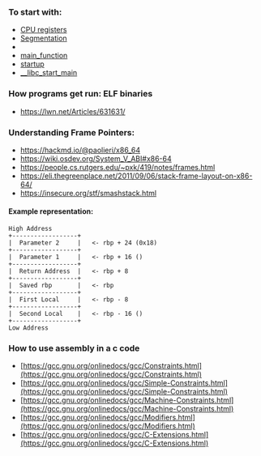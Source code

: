 
### To start with:
* [CPU registers](https://datacadamia.com/computer/cpu/register/general)
* [Segmentation](https://datacadamia.com/computer/memory/segment/segment)
* 
* [main_function](https://en.cppreference.com/w/c/language/main_function)
* [startup](https://www.gnu.org/software/hurd/glibc/startup.html)
* [__libc_start_main](https://refspecs.linuxbase.org/LSB_3.1.1/LSB-Core-generic/LSB-Core-generic/baselib---libc-start-main-.html)

### How programs get run: ELF binaries
* https://lwn.net/Articles/631631/

### Understanding Frame Pointers:

* https://hackmd.io/@paolieri/x86_64
* https://wiki.osdev.org/System_V_ABI#x86-64
* https://people.cs.rutgers.edu/~pxk/419/notes/frames.html
* https://eli.thegreenplace.net/2011/09/06/stack-frame-layout-on-x86-64/
* https://insecure.org/stf/smashstack.html

#### Example representation:

    High Address
    +------------------+
    |  Parameter 2     |   <- rbp + 24 (0x18)
    +------------------+
    |  Parameter 1     |   <- rbp + 16 ()
    +------------------+
    |  Return Address  |   <- rbp + 8
    +------------------+
    |  Saved rbp       |   <- rbp
    +------------------+
    |  First Local     |   <- rbp - 8
    +------------------+
    |  Second Local    |   <- rbp - 16 ()
    +------------------+
    Low Address

### How to use assembly in a c code

* [https://gcc.gnu.org/onlinedocs/gcc/Constraints.html](https://gcc.gnu.org/onlinedocs/gcc/Constraints.html)
* [https://gcc.gnu.org/onlinedocs/gcc/Simple-Constraints.html](https://gcc.gnu.org/onlinedocs/gcc/Simple-Constraints.html)
* [https://gcc.gnu.org/onlinedocs/gcc/Machine-Constraints.html](https://gcc.gnu.org/onlinedocs/gcc/Machine-Constraints.html)
* [https://gcc.gnu.org/onlinedocs/gcc/Modifiers.html](https://gcc.gnu.org/onlinedocs/gcc/Modifiers.html)
* [https://gcc.gnu.org/onlinedocs/gcc/C-Extensions.html](https://gcc.gnu.org/onlinedocs/gcc/C-Extensions.html)
